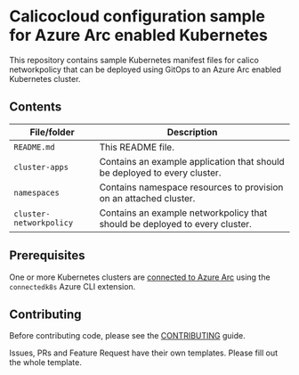 # Calicocloud configuration sample for Azure Arc enabled Kubernetes 

This repository contains sample Kubernetes manifest files for calico networkpolicy that can be deployed using GitOps to an Azure Arc enabled Kubernetes cluster.

## Contents

| File/folder       | Description                                |
|-------------------|--------------------------------------------|
| `README.md`       | This README file. |
| `cluster-apps`    | Contains an example application that should be deployed to every cluster. |
| `namespaces`    | Contains namespace resources to provision on an attached cluster. |
| `cluster-networkpolicy`    | Contains an example networkpolicy that should be deployed to every cluster. |


## Prerequisites

One or more Kubernetes clusters are [connected to Azure Arc](https://docs.microsoft.com/en-in/azure/azure-arc/kubernetes/connect-cluster) using the `connectedk8s` Azure CLI extension.



## Contributing

Before contributing code, please see the [CONTRIBUTING](CONTRIBUTING.md) guide.

Issues, PRs and Feature Request have their own templates. Please fill out the whole template.
